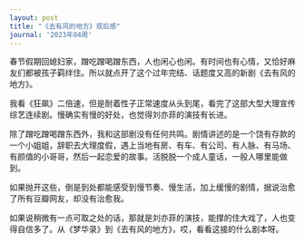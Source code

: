 ```yaml
---
layout: post
title: "《去有风的地方》观后感"
journal: '2023年04周'
---
```


春节假期回媳妇家，蹭吃蹭喝蹭东西，人也闲心也闲。有时间也有心情，又恰好麻友们都被孩子羁绊住。所以就点开了这个过年完结、话题度又高的新剧《去有风的地方》。

我看《狂飙》二倍速，但是耐着性子正常速度从头到尾，看完了这部大型大理宣传综艺连续剧。慢确实有慢的好处，也觉得刘亦菲的演技有长进。

除了蹭吃蹭喝蹭东西外，我和这部剧没有任何共鸣。剧情讲述的是一个饶有存款的一个小姐姐，辞职去大理度假，遇上当地有房、有车、有公司、有人脉、有马场、有颜值的小哥哥，然后一起恋爱的故事。活脱脱一个成人童话，一般人哪里能做到。

如果抛开这些，倒是到处都能感受到慢节奏、慢生活，加上缓慢的剧情，据说治愈了所有豆瓣网友，却没有治愈我。

如果说稍微有一点可取之处的话，那就是刘亦菲的演技，能撑的住大戏了，人也变得自信多了。从《梦华录》到《去有风的地方》，哎，看看这接的什么剧本呀。